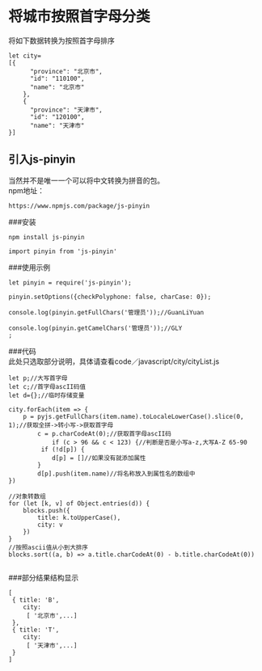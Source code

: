 # 将城市按照首字母分类  

将如下数据转换为按照首字母排序  

```  
let city=
[{
      "province": "北京市",
      "id": "110100",
      "name": "北京市"
    },
    {
      "province": "天津市",
      "id": "120100",
      "name": "天津市"
}]
```   

## 引入js-pinyin
当然并不是唯一一个可以将中文转换为拼音的包。  
npm地址：  

```
https://www.npmjs.com/package/js-pinyin
```  
###安装
```  
npm install js-pinyin
 
import pinyin from 'js-pinyin'
```  

###使用示例  

```
let pinyin = require('js-pinyin');
 
pinyin.setOptions({checkPolyphone: false, charCase: 0});
 
console.log(pinyin.getFullChars('管理员'));//GuanLiYuan

console.log(pinyin.getCamelChars('管理员'));//GLY
;
```  

###代码  
此处只选取部分说明，具体请查看code／javascript/city/cityList.js  

```  
let p;//大写首字母
let c;//首字母ascII码值
let d={};//临时存储变量

city.forEach(item => {
    p = pyjs.getFullChars(item.name).toLocaleLowerCase().slice(0, 1);//获取全拼->转小写->获取首字母  
        c = p.charCodeAt(0);//获取首字母ascII码
            if (c > 96 && c < 123) {//判断是否是小写a-z,大写A-Z 65-90 
         if (!d[p]) {
            d[p] = []//如果没有就添加属性
        }
        d[p].push(item.name)//将名称放入到属性名的数组中
})

//对象转数组
for (let [k, v] of Object.entries(d)) {
    blocks.push({
        title: k.toUpperCase(),
        city: v
    })
}
//按照ascii值从小到大排序
blocks.sort((a, b) => a.title.charCodeAt(0) - b.title.charCodeAt(0))


```

###部分结果结构显示

``` 
[
 { title: 'B',
    city: 
     [ '北京市',...]
 },
 { title: 'T',
    city: 
     [ '天津市',...]
 }
]

```

